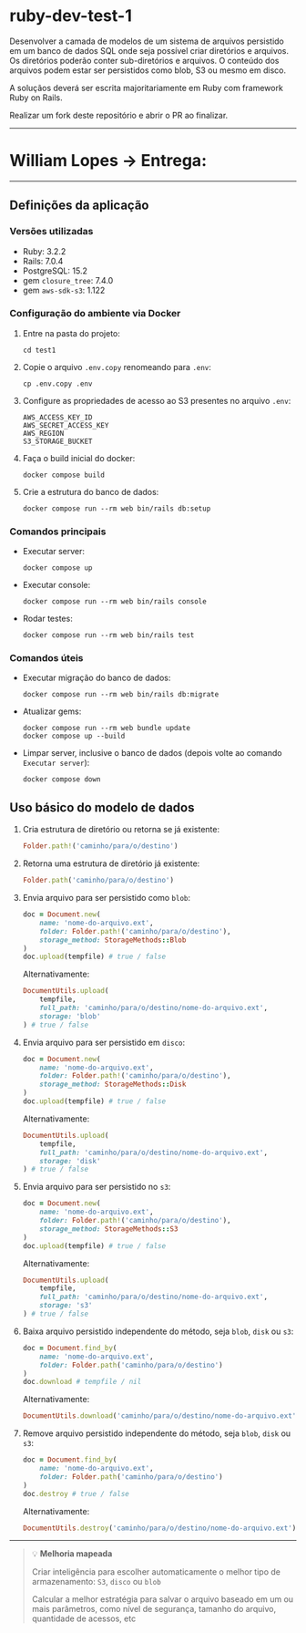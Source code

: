 # ruby-dev-test-1

Desenvolver a camada de modelos de um sistema de arquivos persistido em um banco de dados SQL onde seja possível criar diretórios e arquivos. Os diretórios poderão conter sub-diretórios e arquivos. O conteúdo dos arquivos podem estar ser persistidos como blob, S3 ou mesmo em disco.

A soluçãos deverá ser escrita majoritariamente em Ruby com framework Ruby on Rails.

Realizar um fork deste repositório e abrir o PR ao finalizar.

---

# William Lopes -> Entrega:

---

## Definições da aplicação
### Versões utilizadas
* Ruby: 3.2.2
* Rails: 7.0.4
* PostgreSQL: 15.2
* gem `closure_tree`: 7.4.0
* gem `aws-sdk-s3`: 1.122

### Configuração do ambiente via Docker
1. Entre na pasta do projeto:
    ```
    cd test1
    ```
1. Copie o arquivo `.env.copy` renomeando para `.env`:
    ```
    cp .env.copy .env
    ```
1. Configure as propriedades de acesso ao S3 presentes no arquivo `.env`:
    ```
    AWS_ACCESS_KEY_ID
    AWS_SECRET_ACCESS_KEY
    AWS_REGION
    S3_STORAGE_BUCKET
    ```
1. Faça o build inicial do docker:
   ```
   docker compose build
   ```
1. Crie a estrutura do banco de dados:
    ```
    docker compose run --rm web bin/rails db:setup
    ```

### Comandos principais
* Executar server:
    ```
    docker compose up
    ```
* Executar console:
    ```
    docker compose run --rm web bin/rails console
    ```
* Rodar testes:
    ```
    docker compose run --rm web bin/rails test
    ```

### Comandos úteis
* Executar migração do banco de dados:
    ```
    docker compose run --rm web bin/rails db:migrate
    ```
* Atualizar gems:
    ```
    docker compose run --rm web bundle update
    docker compose up --build
    ```
* Limpar server, inclusive o banco de dados (depois volte ao comando `Executar server`):
    ```
    docker compose down
    ```

## Uso básico do modelo de dados
1. Cria estrutura de diretório ou retorna se já existente:
    ```ruby
    Folder.path!('caminho/para/o/destino')
    ```
1. Retorna uma estrutura de diretório já existente:
    ```ruby
    Folder.path('caminho/para/o/destino')
    ```
1. Envia arquivo para ser persistido como `blob`:
    ```ruby
    doc = Document.new(
        name: 'nome-do-arquivo.ext',
        folder: Folder.path!('caminho/para/o/destino'),
        storage_method: StorageMethods::Blob
    )
    doc.upload(tempfile) # true / false
    ```
    Alternativamente:
    ```ruby
    DocumentUtils.upload(
        tempfile,
        full_path: 'caminho/para/o/destino/nome-do-arquivo.ext',
        storage: 'blob'
    ) # true / false
    ```
1. Envia arquivo para ser persistido em `disco`:
    ```ruby
    doc = Document.new(
        name: 'nome-do-arquivo.ext',
        folder: Folder.path!('caminho/para/o/destino'),
        storage_method: StorageMethods::Disk
    )
    doc.upload(tempfile) # true / false
    ```
    Alternativamente:
    ```ruby
    DocumentUtils.upload(
        tempfile,
        full_path: 'caminho/para/o/destino/nome-do-arquivo.ext',
        storage: 'disk'
    ) # true / false
    ```
1. Envia arquivo para ser persistido no `s3`:
    ```ruby
    doc = Document.new(
        name: 'nome-do-arquivo.ext',
        folder: Folder.path!('caminho/para/o/destino'),
        storage_method: StorageMethods::S3
    )
    doc.upload(tempfile) # true / false
    ```
    Alternativamente:
    ```ruby
    DocumentUtils.upload(
        tempfile,
        full_path: 'caminho/para/o/destino/nome-do-arquivo.ext',
        storage: 's3'
    ) # true / false
    ```
1. Baixa arquivo persistido independente do método, seja `blob`, `disk` ou `s3`:
    ```ruby
    doc = Document.find_by(
        name: 'nome-do-arquivo.ext',
        folder: Folder.path('caminho/para/o/destino')
    )
    doc.download # tempfile / nil
    ```
    Alternativamente:
    ```ruby
    DocumentUtils.download('caminho/para/o/destino/nome-do-arquivo.ext') # tempfile / nil
    ```
1. Remove arquivo persistido independente do método, seja `blob`, `disk` ou `s3`:
    ```ruby
    doc = Document.find_by(
        name: 'nome-do-arquivo.ext',
        folder: Folder.path('caminho/para/o/destino')
    )
    doc.destroy # true / false
    ```
    Alternativamente:
    ```ruby
    DocumentUtils.destroy('caminho/para/o/destino/nome-do-arquivo.ext') # true / false / nil (if !exists?)
    ```
---
> 💡 **Melhoria mapeada**
>
> Criar inteligência para escolher automaticamente o melhor tipo de armazenamento: `S3`, `disco` ou `blob`
>
> Calcular a melhor estratégia para salvar o arquivo baseado em um ou mais parâmetros, como nível de segurança, tamanho do arquivo, quantidade de acessos, etc